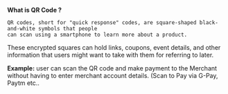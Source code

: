 **What is QR Code ?**

    QR codes, short for "quick response" codes, are square-shaped black-and-white symbols that people 
    can scan using a smartphone to learn more about a product.

These encrypted squares can hold links, coupons, event details, and other information that users might want to take with them for referring to later.

 **Example:** 
             user can scan the QR code and make payment to the Merchant without having to enter merchant account details. (Scan to Pay via G-Pay, Paytm etc..
